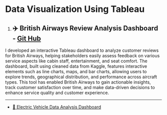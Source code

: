 # Data Visualization Using Tableau

1. ## ✈️ British Airways Review Analysis Dashboard - [Git Hub](https://github.com/abijithpandath/Projects/tree/main/Tableau%20Dash%20Board%20For%20British%20Airways%20Review%20Analysis)

I developed an interactive Tableau dashboard to analyze customer reviews for British Airways, helping stakeholders easily assess feedback on various service aspects like cabin staff, entertainment, and seat comfort. The dashboard, built using cleaned data from Kaggle, features interactive elements such as line charts, maps, and bar charts, allowing users to explore trends, geographical distribution, and performance across aircraft types. This tool has enabled British Airways to gain actionable insights, track customer satisfaction over time, and make data-driven decisions to enhance service quality and customer experience.

---
- [🚗 Electric Vehicle Data Analysis Dashboard](https://github.com/abijithpandath/Projects/tree/main/Tableau%20Dashboard%20For%20E%20V%20Analysis)

